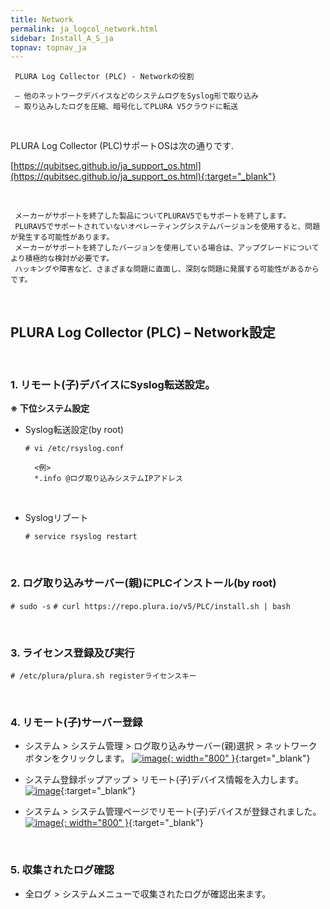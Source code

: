 ```yaml
---
title: Network
permalink: ja_logcol_network.html
sidebar: Install_A_S_ja
topnav: topnav_ja
---
```


     PLURA Log Collector (PLC) - Networkの役割

     – 他のネットワークデバイスなどのシステムログをSyslog形で取り込み
     – 取り込みしたログを圧縮、暗号化してPLURA V5クラウドに転送

<br />

PLURA Log Collector (PLC)サポートOSは次の通りです.

[https://qubitsec.github.io/ja_support_os.html](https://qubitsec.github.io/ja_support_os.html){:target="_blank"}

<br />

     メーカーがサポートを終了した製品についてPLURAV5でもサポートを終了します。
     PLURAV5でサポートされていないオペレーティングシステムバージョンを使用すると、問題が発生する可能性があります。
     メーカーがサポートを終了したバージョンを使用している場合は、アップグレードについてより積極的な検討が必要です。
     ハッキングや障害など、さまざまな問題に直面し、深刻な問題に発展する可能性があるからです。

<br />

## PLURA Log Collector (PLC) – Network設定

<br />

### 1. リモート(子)デバイスにSyslog転送設定。
**※ 下位システム設定**

- Syslog転送設定(by root)

  `# vi /etc/rsyslog.conf`
     
        <例>
        *.info @ログ取り込みシステムIPアドレス

<br />

- Syslogリブート

  `# service rsyslog restart`

<br />

### 2. ログ取り込みサーバー(親)にPLCインストール(by root)

`# sudo -s`
`# curl https://repo.plura.io/v5/PLC/install.sh | bash`

<br />

### 3. ライセンス登録及び実行

`# /etc/plura/plura.sh registerライセンスキー`

<br />

### 4. リモート(子)サーバー登録

- システム  > システム管理 > ログ取り込みサーバー(親)選択 > ネットワークボタンをクリックします。
[![image](/docs/images/Ins_G/LogCol_Net/ja_3.png){: width="800" }](/docs/images/Ins_G/LogCol_Net/ja_3.png){:target="_blank"}

- システム登録ポップアップ > リモート(子)デバイス情報を入力します。
[![image](/docs/images/Ins_G/LogCol_Net/ja_4.png)](/docs/images/Ins_G/LogCol_Net/ja_4.png){:target="_blank"}

- システム > システム管理ページでリモート(子)デバイスが登録されました。
[![image](/docs/images/Ins_G/LogCol_Net/ja_5.png){: width="800" }](/docs/images/Ins_G/LogCol_Net/ja_5.png){:target="_blank"}

<br />

### 5. 収集されたログ確認

- 全ログ > システムメニューで収集されたログが確認出来ます。
<!-- [![image](/docs/images/Ins_G/LogCol_Net/6.png){: width="800" }](/docs/images/Ins_G/LogCol_Net/6.png){:target="_blank"} -->
